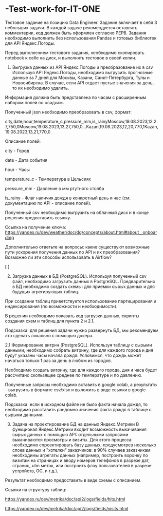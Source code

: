 # -Test-work-for-IT-ONE
Тестовое задание на позицию Data Engineer.
Задание включает в себя 3 небольших задачи. В каждой задаче рекомендуется оставлять комментарии, код должен быть оформлен согласно PEP8. Задания необходимо выполнить без использования Pandas и готовых библиотек для API Яндекс.Погоды.

Перед выполнением тестового задания, необходимо скопировать notebook к себе на диск, и выполнять тестовое в своей копии.

1. Выгрузка данных из API Яндекс.Погоды и преобразование их в csv
Используя API Яндекс.Погоды, необходимо выгрузить прогнозные данные за 7 дней для Москвы, Казани, Санкт-Петербурга, Тулы и Новосибирска. В случае, если API отдает пустые значения за день, то их необходимо удалить.

Информация должна быть представлена по часам с расширенным набором полей по осадкам.

Полученный json необходимо преобразовать в csv, формат:

city,date,hour,temperature_c,pressure_mm,is_rainyMoscow,19.08.2023,12,27,750,0Moscow,19.08.2023,13,27,750,0...Kazan,19.08.2023,12,20,770,1Kazan,19.08.2023,13,21,770,0

Описание полей:

city - Город

date - Дата события

hour - Часы

temperature_c - Температура в Цельсиях

pressure_mm - Давление в мм ртутного столба

is_rainy - Флаг наличия дождя в конкретный день и час (см. документацию по API - описание полей).

Полученный csv необходимо выгрузить на облачный диск и в конце решения предоставить ссылку.

Ссылка на получение ключа: https://yandex.ru/dev/weather/doc/dg/concepts/about.html#about__onboarding

Дополнительно ответьте на вопросы: какие существуют возможные пути ускорения получения данных по API и их преобразования? Возможно ли эти способы использовать в Airflow?

[ ]

2. Загрузка данных в БД (PostgreSQL).
Используя полученный csv файл, необходимо загрузить данных в PostgreSQL. Предварительно в БД необходимо создать схемы: для приемки сырых данных и для будущих агрегирующих таблиц.

При создании таблиц приветствуется использование партицирования и индексирования (по возможности и необходимости).

В решении необходимо показать код загрузки данных, скрипты создания схем и таблиц для пункта 2 и 2.1.

Подсказка: для решения задачи нужно развернуть БД, мы рекомендуем это сделать локально с помощью докера.


2.1 Формирование витрин (PostgreSQL).
Используя таблицу с сырыми данными, необходимо собрать витрину, где для каждого города и дня будут указаны часы начала дождя. Условимся, что дождь может начаться только 1 раз за день в любом из городов.

Необходимо создать витрину, где для каждого города, дня и часа будет рассчитано скользящее среднее по температуре и по давлению.

Полученные запросы необходимо вставить в google colab, а результаты - выгрузить в формате csv/xlsx и выложить в виде ссылки в google colab.

Подсказка: если в исходном файле не было факта начала дождя, то необходимо расставить рандомно значения факта дождя в таблице с сырыми данными.

3. Задача на проектирование БД на данных Яндекс.Метрики
В функционал Яндекс.Метрики входит возможность выкачивания сырых данных с помощью API: отдельными запросами выкачиваются просмотры и визиты. Для этого процесса необходимо спроектировать базу данных, предусмотрев несколько слоев данных и "хотелки" заказчиков: в 90% случаев заказчикам необходимы агрегаты данных (например, построить воронку по визитам на страницах и вводу номеров телефонов в разрезе дат, страниц, utm меток, или построить флоу пользователей в разрезе устройств, ОС, и т.д.).

Результат необходимо предоставить в виде схемы с описанием.

Ссылки на структуру таблиц:

https://yandex.ru/dev/metrika/doc/api2/logs/fields/hits.html

https://yandex.ru/dev/metrika/doc/api2/logs/fields/visits.html
